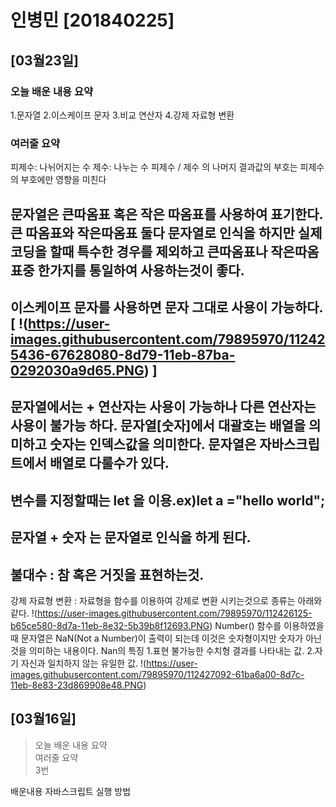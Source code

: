 # 인병민 [201840225]

## [03월23일]
### 오늘 배운 내용 요약
1.문자열
2.이스케이프 문자
3.비교 연산자
4.강제 자료형 변환
### 여러줄 요약
피제수: 나뉘어지는 수
제수: 나누는 수
피제수 / 제수 의 나머지 결과값의 부호는 피제수의 부호에만 영향을 미친다

문자열은 큰따옴표 혹은 작은 따옴표를 사용하여 표기한다.
큰 따옴표와 작은따옴표 둘다 문자열로 인식을 하지만 실제 코딩을 할때 특수한 경우를 제외하고 큰따옴표나 작은따옴표중 한가지를 통일하여 사용하는것이 좋다.
---------------------------------------------------
이스케이프 문자를 사용하면 문자 그대로 사용이 가능하다.
[
!(https://user-images.githubusercontent.com/79895970/112425436-67628080-8d79-11eb-87ba-0292030a9d65.PNG)
]
-----------------------------------------------------------
문자열에서는 + 연산자는 사용이 가능하나 다른 연산자는 사용이 불가능 하다.
문자열[숫자]에서 대괄호는 배열을 의미하고 숫자는 인덱스값을 의미한다.
문자열은 자바스크립트에서 배열로 다룰수가 있다.
-----------------------------------------------------------
변수를 지정할때는 let 을 이용.ex)let a ="hello world";
----------------------------------------------------------
문자열 + 숫자 는 문자열로 인식을 하게 된다.
----------------------------------------------------------
불대수 : 참 혹은 거짓을 표현하는것.
---------------------------------------------------------
강제 자료형 변환 : 자료형을 함수를 이용하여 강제로 변환 시키는것으로 종류는 아래와 같다.
!(https://user-images.githubusercontent.com/79895970/112426125-b65ce580-8d7a-11eb-8e32-5b39b8f12693.PNG)
Number() 함수를 이용하였을때 문자열은 NaN(Not a Number)이 출력이 되는데 이것은
숫자형이지만 숫자가 아닌것을 의미하는 내용이다.
Nan의 특징
1.표현 불가능한 수치형 결과를 나타내는 값.
2.자기 자신과 일치하지 않는 유일한 값.
!(https://user-images.githubusercontent.com/79895970/112427092-61ba6a00-8d7c-11eb-8e83-23d869908e48.PNG)
## [03월16일]
 > 오늘 배운 내용 요약<br />
 > 여러줄 요약<br>
 > 3번
 
배운내용
자바스크립트 실행 방법